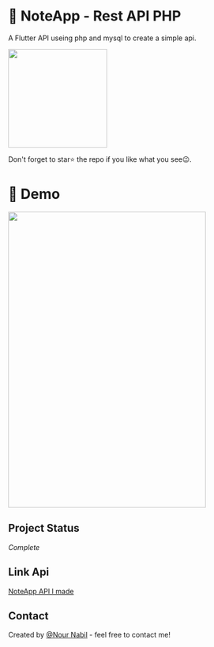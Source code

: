# 📝 NoteApp - Rest API PHP

A Flutter API useing php and mysql to create a simple api.


<a href="https://drive.google.com/file/d/1-ail8mpuxWwPOom_eXGV5sUX9Dq_GzS0/view?usp=sharing"><img src="https://playerzon.com/asset/download.png" width="200"></img></a>

Don't forget to star⭐ the repo if you like what you see😉.
# 🎥 Demo
<img src="images/review.gif" width="400" height="600">


   ## Project Status
   _Complete_
   
   ## Link Api
   
   <a href="https://github.com/NourNabil2/REST_API_PHP">NoteApp API I made</a>
   
   ## Contact
Created by [@Nour Nabil](https://github.com/NourNabil2) - feel free to contact me!
